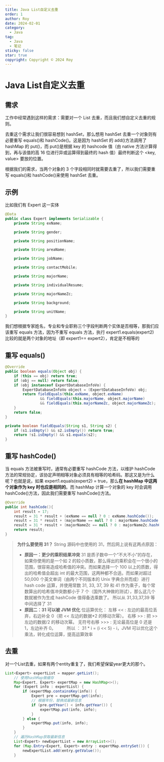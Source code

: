 ```yaml
---
title: Java List自定义去重
order: 1
author: Roy
date: 2024-02-01
category:
  - Java
tag:
  - Java
  - 笔记
sticky: false
star: true
copyright: Copyright © 2024 Roy
---
```


# Java List自定义去重

## 需求

工作中经常遇到这样的需求：需要对一个 List 去重，而且我们想自定义去重的规则。

去重这个需求让我们很容易想到 hashSet，那么想用 hashSet 去重一个对象则有必要重写 equals()和 hashCode()。这是因为 hashSet 的 add()方法调用了 hashMap 的 put()，而 put()是根据 key 的 hashcode 值（由 native 方法计算得到，再与该值的高 16 位进行异或运算得到最终的 hash 值）最终判断这个 <key, value> 要放的位置。

根据我们的需求，当两个对象的 3 个字段相同时就需要去重了，所以我们需要重写 equals()和 hashCode()来使用 hashSet 去重。

## 示例

比如我们有 Expert 这一实体

```java
@Data
public class Expert implements Serializable {
    private String exName;

    private String gender;

    private String positionName;

    private String areaName;

    private String jobName;

    private String contactMobile;

    private String majorName;

    private String individualResume;

    private String majorNameZc;

    private String background;

    private String unitName;
}
```

我们想根据专家姓名，专业和专业职称三个字段判断两个实体是否相等，那我们应该重写 equals 方法，因为不重写 equals 方法，执行 expert1.equals(expert2) 比较的就是两个对象的地址（即 expert1== expert2），肯定是不相等的

## 重写 equals()

```java
@Override
public boolean equals(Object obj) {
    if (this == obj) return true;
    if (obj == null) return false;
    if (obj instanceof ExpertDatabaseInfoVo) {
        ExpertDatabaseInfoVo object = (ExpertDatabaseInfoVo) obj;
        return fieldEquals(this.exName, object.exName)
                && fieldEquals(this.majorName, object.majorName)
                && fieldEquals(this.majorNameZc, object.majorNameZc);
    }
    return false;
}

private boolean fieldEquals(String s1, String s2) {
    if (s1.isEmpty() && s2.isEmpty()) return true;
    return !s1.isEmpty() && s1.equals(s2);
}
```

## 重写 hashCode()

当 equals 方法被重写时，通常有必要重写 hashCode 方法，以维护 hashCode 方法的常规协定，该协定声明相等对象必须具有相等的哈希码。那这又是为什么呢？也就是说，如果 expert1.equals(expert2) = true，那么**在 hashMap 中这两个对象作为 key 时也应是相同的**。而 hashMap 计算一个对象的 key 时会调用 hashCode()方法，因此我们需要重写 hashCode()方法。

```java
@Override
public int hashCode(){
    int result = 17;
    result = 31 * result + (exName == null ? 0 : exName.hashCode());
    result = 31 * result + (majorName == null ? 0 : majorName.hashCode());
    result = 31 * result + (majorNameZc == null ? 0 : majorNameZc.hashCode());
    return result;
}
```

> **为什么要使用 31？**
> String 源码中也使用的 31，然后网上说有这两点原因：
>
> - **原因一：更少的乘积结果冲突**
>   31 是质子数中一个“不大不小”的存在，如果你使用的是一个如 2 的较小质数，那么得出的乘积会在一个很小的范围，很容易造成哈希值的冲突。而如果选择一个 100 以上的质数，得出的哈希值会超出 int 的最大范围，这两种都不合适。而如果对超过 50,000 个英文单词（由两个不同版本的 Unix 字典合并而成）进行 hash code 运算，并使用常数 31, 33, 37, 39 和 41 作为乘子，每个常数算出的哈希值冲突数都小于 7 个（国外大神做的测试），那么这几个数就被作为生成 hashCode 值得备选乘数了。
>   所以从 31,33,37,39 等中间选择了 31
> - **原因二：31 可以被 JVM 优化**
>   位运算优化：
>   左移 << : 左边的最高位丢弃，右边补全 0（把 << 左边的数据*2 的移动次幂）。
>   右移 >> : 把 >> 左边的数据/2 的移动次幂。
>   无符号右移 >>> : 无论最高位是 0 还是 1，左边补齐 0。 　　
>   所以 ： 31 * i = (i << 5) - i，JVM 可以优化这个乘法，转化成位运算，提高运算效率

## 去重

对一个List去重，如果有两个entity重复了，我们希望保留year更大的那个。

```java
List<Expert> expertList = mapper.getList();
    // 使用hashMap做缓存
    Map<Expert, Expert> expertMap = new HashMap<>();
    for (Expert info : expertList) {
        if (expertMap.containsKey(info)) {
            Expert pre = expertMap.get(info);
            // 根据年份，替换成最新信息
            if (pre.getYear() < info.getYear()) {
                expertMap.put(info, info);
            }
        } else {
            expertMap.put(info, info);
        }
    }
    // 遍历HashMap获取最新信息
    List<Expert> newExpertList = new ArrayList<>();
    for (Map.Entry<Expert, Expert> entry : expertMap.entrySet()) {
        newExpertList.add(entry.getValue());
    }
```
